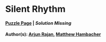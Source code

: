 # Silent Rhythm

#### [Puzzle Page](https://www.peapuzzlehunt.com/2-5-silent-rhythm) | *Solution Missing*
#### Author(s): [Arjun Rajan](../../../../search.html?q=Arjun+Rajan), [Matthew Hambacher](../../../../search.html?q=Matthew+Hambacher)

